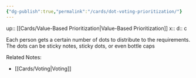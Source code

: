 ```yaml
---
{"dg-publish":true,"permalink":"/cards/dot-voting-prioritization/"}
---
```


up:: [[Cards/Value-Based Prioritization\|Value-Based Prioritization]] 
x:: 
d:: c

Each person gets a certain number of dots to distribute to the requirements.
The dots can be sticky notes, sticky dots, or even bottle caps 

Related Notes:
- [[Cards/Voting\|Voting]]